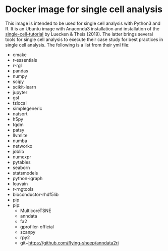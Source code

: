 # Docker image for single cell analysis

This image is intended to be used for single cell analysis with Python3 and R. It is an Ubuntu image with Anaconda3 installation and installation of the [single-cell-tutorial](https://www.github.com/theislab/single-cell-tutorial) by Luecken & Theis (2019). The latter brings several tools for single cell analysis to execute their case study for best practices in single cell analysis. The following is a list from their yml file:
 - cmake
 - r-essentials
 - r-rgl
 - pandas
 - numpy
 - scipy
 - scikit-learn
 - jupyter
 - gsl
 - tzlocal
 - simplegeneric
 - natsort
 - h5py
 - tqdm
 - patsy
 - llvmlite
 - numba
 - networkx
 - joblib
 - numexpr
 - pytables
 - seaborn
 - statsmodels
 - python-igraph
 - louvain
 - r-rngtools
 - bioconductor-rhdf5lib
 - pip
 - pip:
   - MulticoreTSNE
   - anndata
   - fa2
   - gprofiler-official
   - scanpy
   - rpy2
   - git+https://github.com/flying-sheep/anndata2ri
